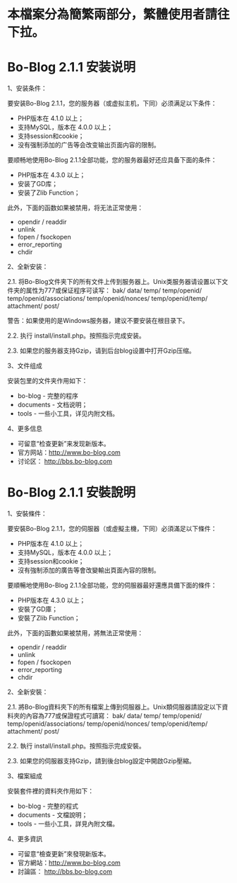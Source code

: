本檔案分為簡繁兩部分，繁體使用者請往下拉。
========

Bo-Blog 2.1.1 安装说明
=====================

1、安装条件：

要安装Bo-Blog 2.1.1，您的服务器（或虚拟主机，下同）必须满足以下条件：

* PHP版本在 4.1.0 以上；
* 支持MySQL，版本在 4.0.0 以上；
* 支持session和cookie；
* 没有强制添加的广告等会改变输出页面内容的限制。

要顺畅地使用Bo-Blog 2.1.1全部功能，您的服务器最好还应具备下面的条件：

* PHP版本在 4.3.0 以上；
* 安装了GD库；
* 安装了Zlib Function；

此外，下面的函数如果被禁用，将无法正常使用：

* opendir / readdir
* unlink
* fopen / fsockopen
* error_reporting
* chdir

2、全新安装：

2.1. 将Bo-Blog文件夹下的所有文件上传到服务器上。Unix类服务器请设置以下文件夹的属性为777或保证程序可读写：
    bak/
    data/
    temp/
    temp/openid/
    temp/openid/associations/
    temp/openid/nonces/
    temp/openid/temp/
    attachment/
    post/

警告：如果使用的是Windows服务器，建议不要安装在根目录下。

2.2. 执行 install/install.php。按照指示完成安装。

2.3. 如果您的服务器支持Gzip，请到后台blog设置中打开Gzip压缩。

3、文件组成

安装包里的文件夹作用如下：

* bo-blog - 完整的程序
* documents - 文档说明；
* tools - 一些小工具，详见内附文档。

4、更多信息

- 可留意“检查更新”来发现新版本。
- 官方网站：http://www.bo-blog.com
- 讨论区： http://bbs.bo-blog.com


Bo-Blog 2.1.1 安裝說明
============

1、安裝條件：

要安裝Bo-Blog 2.1.1，您的伺服器（或虛擬主機，下同）必須滿足以下條件：

* PHP版本在 4.1.0 以上；
* 支持MySQL，版本在 4.0.0 以上；
* 支持session和cookie；
* 沒有強制添加的廣告等會改變輸出頁面內容的限制。

要順暢地使用Bo-Blog 2.1.1全部功能，您的伺服器最好還應具備下面的條件：

* PHP版本在 4.3.0 以上；
* 安裝了GD庫；
* 安裝了Zlib Function；

此外，下面的函數如果被禁用，將無法正常使用：

* opendir / readdir
* unlink
* fopen / fsockopen
* error_reporting
* chdir

2、全新安裝：

2.1. 將Bo-Blog資料夾下的所有檔案上傳到伺服器上。Unix類伺服器請設定以下資料夾的內容為777或保證程式可讀寫：
    bak/
    data/
    temp/
    temp/openid/
    temp/openid/associations/
    temp/openid/nonces/
    temp/openid/temp/
    attachment/
    post/

2.2. 執行 install/install.php。按照指示完成安裝。

2.3. 如果您的伺服器支持Gzip，請到後台blog設定中開啟Gzip壓縮。

3、檔案組成

安裝套件裡的資料夾作用如下：

* bo-blog - 完整的程式
* documents - 文檔說明；
* tools - 一些小工具，詳見內附文檔。

4、更多資訊

- 可留意“檢查更新”來發現新版本。
- 官方網站：http://www.bo-blog.com
- 討論區： http://bbs.bo-blog.com

